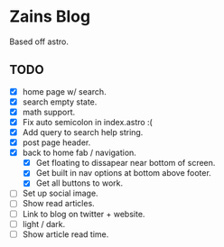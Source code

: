# Zains Blog

Based off astro.

## TODO

- [x] home page w/ search.
- [x] search empty state.
- [x] math support.
- [x] Fix auto semicolon in index.astro :(
- [x] Add query to search help string.
- [x] post page header.
- [x] back to home fab / navigation.
  - [x] Get floating to dissapear near bottom of screen.
  - [x] Get built in nav options at bottom above footer.
  - [x] Get all buttons to work.
- [ ] Set up social image.
- [ ] Show read articles.
- [ ] Link to blog on twitter + website.
- [ ] light / dark.
- [ ] Show article read time.
